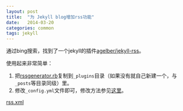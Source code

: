 ```yaml
---
layout: post
title:  "为 Jekyll blog增加rss功能"
date:   2014-03-20
categories: common
tags: jekyll
---
```


通过bing搜索，找到了一个jekyll的插件[agelber/jekyll-rss](https://github.com/agelber/jekyll-rss)。

使用起来非常简单：

1. 把[rssgenerator.rb](https://github.com/agelber/jekyll-rss/blob/master/rssgenerator.rb)复制到`_plugins`目录（如果没有就自己新建一个，与`_posts`等目录同级）里。
2. 修改`_config.yml`文件即可，修改方法参见[这里](https://github.com/agelber/jekyll-rss#usage)。

<a href="/rss.xml"> rss.xml </a>
